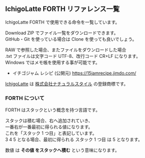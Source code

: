 ## IchigoLatte FORTH リファレンス一覧

IchigoLatte FORTH で使用できる命令を一覧しています。

Download ZIP でファイル一覧をダウンロードできます。\
GitHub・Git を使っている場合は Clone を使っても良いでしょう。

RAW で参照した場合、またファイルをダウンロードした場合\
.txt ファイルは文字コード UTF-8、改行コード CR+LF になります。\
Windows ではメモ帳を使用する事が可能です。

* イチゴジャム レシピ (公開元) https://15jamrecipe.jimdo.com/

[IchigoLatte](http://ichigolatte.shizentai.jp/) は [株式会社ナチュラルスタイル](https://na-s.jp/) の登録商標です。

### FORTH について

FORTH はスタックという概念を持つ言語です。

スタックは積む場合、右へ追加されていき、\
一番右が一番最初に得られる値になります。\
これを「スタック 1 つ目」と表記しています。\
3 4 5 となる場合、最初に得られる スタック 1 つ目 は 5 となります。

数値 は **その値 をスタックへ積む** という意味になります。
